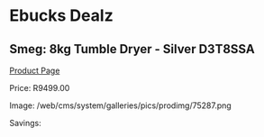 
# Ebucks Dealz
## Smeg: 8kg Tumble Dryer - Silver D3T8SSA
[Product Page](https://www.ebucks.com/web/shop/productSelected.do?prodId=1183628125&catId=1196429345)

Price: R9499.00

Image: /web/cms/system/galleries/pics/prodimg/75287.png

Savings: 


	